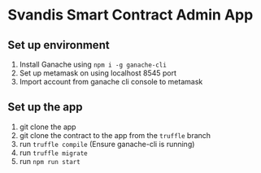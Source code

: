 # Svandis Smart Contract Admin App

## Set up environment
1. Install Ganache using `npm i -g ganache-cli`
2. Set up metamask on using localhost 8545 port
3. Import account from ganache cli console to metamask

## Set up the app
1. git clone the app
2. git clone the contract to the app from the `truffle` branch
3. run `truffle compile` (Ensure ganache-cli is running)
4. run `truffle migrate`
5. run `npm run start`